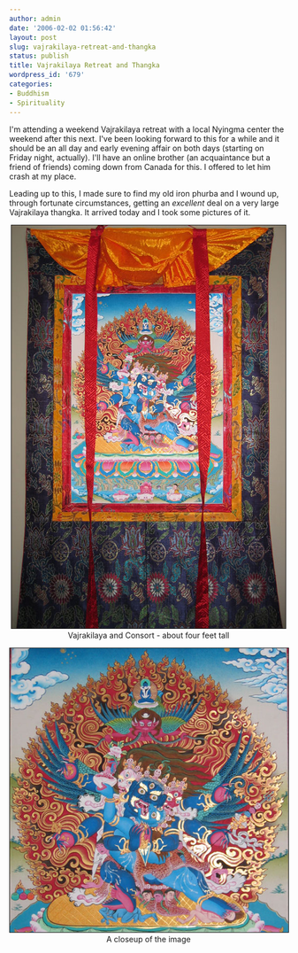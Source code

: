 ```yaml
---
author: admin
date: '2006-02-02 01:56:42'
layout: post
slug: vajrakilaya-retreat-and-thangka
status: publish
title: Vajrakilaya Retreat and Thangka
wordpress_id: '679'
categories:
- Buddhism
- Spirituality
---
```

I'm attending a weekend Vajrakilaya retreat with a local Nyingma center the weekend after this next. I've been looking forward to this for a while and it should be an all day and early evening affair on both days (starting on Friday night, actually). I'll have an online brother (an acquaintance but a friend of friends) coming down from Canada for this. I offered to let him crash at my place.

Leading up to this, I made sure to find my old iron phurba and I wound up, through fortunate circumstances, getting an <em>excellent</em> deal on a very large Vajrakilaya thangka. It arrived today and I took some pictures of it.

<p align="center"><img src="/images/vajrakilaya-thangka-web.jpg" title="Vajrakilaya Thangka" alt="Vajrakilaya Thangka" border="1" />
Vajrakilaya and Consort - about four feet tall

<p align="center"><img src="/images/closeup-web.jpg" title="Closeup of Thangka" alt="Closeup of Thangka" border="1" />
A closeup of the image
